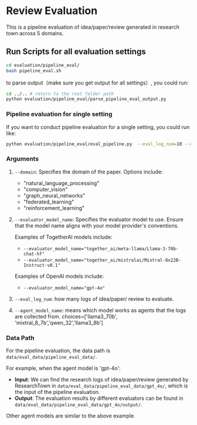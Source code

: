 # Review Evaluation

This is a pipeline evaluation of idea/paper/review generated in research town across 5 domains.

## Run Scripts for all evaluation settings

```bash
cd evaluation/pipeline_eval/
bash pipeline_eval.sh
```
to parse output（make sure you get output for all settings）, you could run:
```bash
cd ../.. # return to the root folder path
python evaluation/pipeline_eval/parse_pipeline_eval_output.py
```
### Pipeline evaluation for single setting
If you want to conduct pipeline evaluation for a single setting, you could run like:

```bash
python evaluation/pipeline_eval/eval_pipeline.py  --eval_log_num=10 --domain='computer_vision' --agent_model_name="llama3_70b" --evaluator_model_name="gpt-4o"
```



### Arguments

1. `--domain`: Specifies the domain of the paper. Options include:
   - "natural_language_processing"
   - "computer_vision"
   - "graph_neural_networks"
   - "federated_learning"
   - "reinforcement_learning"

2. `--evaluator_model_name`: Specifies the evaluator model to use. Ensure that the model name aligns with your model provider's conventions. 

   Examples of TogetherAI models include:
   - `--evaluator_model_name="together_ai/meta-llama/Llama-3-70b-chat-hf"`
   - `--evaluator_model_name="together_ai/mistralai/Mixtral-8x22B-Instruct-v0.1"`

   Examples of OpenAI models include:
   - `--evaluator_model_name="gpt-4o"`
3. `--eval_log_num`: how many logs of idea/paper/ review to evaluate. 
4. `--agent_model_name`: means which model works as agents that the logs are collected from.  choices=['llama3_70b', 'mixtral_8_7b','qwen_32','llama3_8b']

### Data Path

For the pipeline evaluation, the data path is `data/eval_data/pipeline_eval_data/`.

For example, when the agent model is 'gpt-4o':

- **Input**: We can find the research logs of idea/paper/review generated by ResearchTown in `data/eval_data/pipeline_eval_data/gpt_4o/`, which is the input of the pipeline evaluation.
- **Output**: The evaluation results by different evaluators can be found in `data/eval_data/pipeline_eval_data/gpt_4o/output/`.

Other agent models are similar to the above example. 
